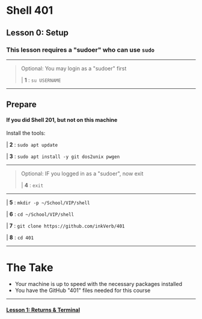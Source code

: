 # Shell 401
## Lesson 0: Setup

### This lesson requires a "sudoer" who can use `sudo`
>
___
> Optional: You may login as a "sudoer" first
>
> | **1** : `su USERNAME`
>
___

## Prepare

#### If you did Shell 201, but not on this machine
Install the tools:

| **2** : `sudo apt update`

| **3** : `sudo apt install -y git dos2unix pwgen`

___
> Optional: IF you logged in as a "sudoer", now exit
>
> | **4** : `exit`
>
___

| **5** : `mkdir -p ~/School/VIP/shell`

| **6** : `cd ~/School/VIP/shell`

| **7** : `git clone https://github.com/inkVerb/401`

| **8** : `cd 401`
___

# The Take

- Your machine is up to speed with the necessary packages installed
- You have the GitHub "401" files needed for this course

___
#### [Lesson 1: Returns & Terminal](https://github.com/inkVerb/vip/blob/master/401-shell/Lesson-01.md)
